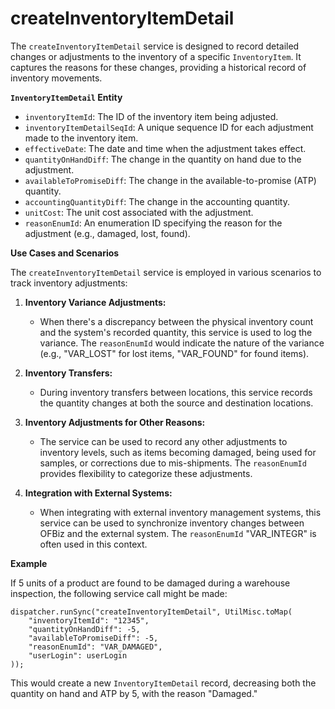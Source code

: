 # **createInventoryItemDetail** 
The `createInventoryItemDetail` service is designed to record detailed changes or adjustments to the inventory of a specific `InventoryItem`. It captures the reasons for these changes, providing a historical record of inventory movements.


**`InventoryItemDetail` Entity**

*   `inventoryItemId`: The ID of the inventory item being adjusted.
*   `inventoryItemDetailSeqId`: A unique sequence ID for each adjustment made to the inventory item.
*   `effectiveDate`: The date and time when the adjustment takes effect.
*   `quantityOnHandDiff`: The change in the quantity on hand due to the adjustment.
*   `availableToPromiseDiff`: The change in the available-to-promise (ATP) quantity.
*   `accountingQuantityDiff`: The change in the accounting quantity.
*   `unitCost`: The unit cost associated with the adjustment.
*   `reasonEnumId`: An enumeration ID specifying the reason for the adjustment (e.g., damaged, lost, found).

**Use Cases and Scenarios**

The `createInventoryItemDetail` service is employed in various scenarios to track inventory adjustments:

1.  **Inventory Variance Adjustments:**
    *   When there's a discrepancy between the physical inventory count and the system's recorded quantity, this service is used to log the variance. The `reasonEnumId` would indicate the nature of the variance (e.g., "VAR_LOST" for lost items, "VAR_FOUND" for found items).

2.  **Inventory Transfers:**
    *   During inventory transfers between locations, this service records the quantity changes at both the source and destination locations.

3.  **Inventory Adjustments for Other Reasons:**
    *   The service can be used to record any other adjustments to inventory levels, such as items becoming damaged, being used for samples, or corrections due to mis-shipments. The `reasonEnumId` provides flexibility to categorize these adjustments.

4.  **Integration with External Systems:**
    *   When integrating with external inventory management systems, this service can be used to synchronize inventory changes between OFBiz and the external system. The `reasonEnumId` "VAR_INTEGR" is often used in this context.

**Example**

If 5 units of a product are found to be damaged during a warehouse inspection, the following service call might be made:

```
dispatcher.runSync("createInventoryItemDetail", UtilMisc.toMap(
    "inventoryItemId": "12345",
    "quantityOnHandDiff": -5,
    "availableToPromiseDiff": -5,
    "reasonEnumId": "VAR_DAMAGED",
    "userLogin": userLogin
));
```

This would create a new `InventoryItemDetail` record, decreasing both the quantity on hand and ATP by 5, with the reason "Damaged."
